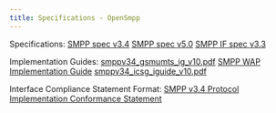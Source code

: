 ```yaml
---
title: Specifications - OpenSmpp
---
```


Specifications:
[SMPP spec v3.4](./specs/SMPP_v3_4_Issue1_2.pdf)
[SMPP spec v5.0](./specs/smppv50.7z)
[SMPP IF spec v3.3](./specs/SMPP-IF-SPEC.v3.3.pdf)

Implementation Guides:
[smppv34_gsmumts_ig_v10.pdf](./specs/smppv34_gsmumts_ig_v10.pdf)
[SMPP WAP Implementation Guide](./specs/SMPP_WAP_Implementation_Guide.pdf)
[smppv34_icsg_iguide_v10.pdf](./specs/smppv34_icsg_iguide_v10.pdf)

Interface Compliance Statement Format:
[SMPP v3.4 Protocol Implementation Conformance Statement](./specs/smpp_pics_July_12_2001.doc)

